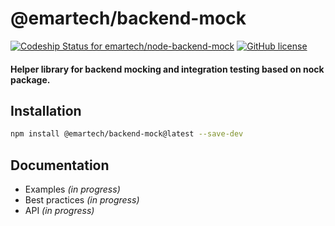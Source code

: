 # @emartech/backend-mock

[![Codeship Status for emartech/node-backend-mock](https://app.codeship.com/projects/e8cd4770-53ec-0136-6b2e-5ea9ecf167ca/status?branch=master)](https://app.codeship.com/projects/294381) [![GitHub license](https://img.shields.io/github/license/emartech/node-backend-mock.svg)](https://github.com/emartech/node-backend-mock/blob/master/LICENSE)

#### Helper library for backend mocking and integration testing based on nock package.

## Installation

```bash
npm install @emartech/backend-mock@latest --save-dev
```

## Documentation

- Examples *(in progress)*
- Best practices *(in progress)*
- API *(in progress)*
